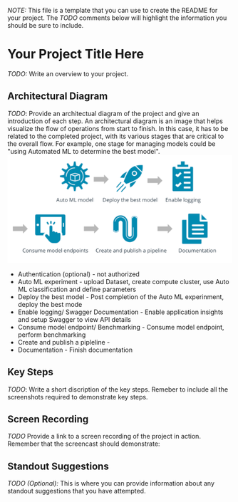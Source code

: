 *NOTE:* This file is a template that you can use to create the README for your project. The *TODO* comments below will highlight the information you should be sure to include.


# Your Project Title Here

*TODO:* Write an overview to your project.

## Architectural Diagram
*TODO*: Provide an architectual diagram of the project and give an introduction of each step. An architectural diagram is an image that helps visualize the flow of operations from start to finish. In this case, it has to be related to the completed project, with its various stages that are critical to the overall flow. For example, one stage for managing models could be "using Automated ML to determine the best model". 
![Architecture Diagram](../sample_screenshots/Architecture%20Diagram.png)
* Authentication (optional) - not authorized
* Auto ML experiment - upload Dataset, create compute cluster, use Auto ML classification and define parameters
* Deploy the best model - Post completion of the Auto ML experinment, deploy the best mode
* Enable logging/ Swagger Documentation - Enable application insights and setup Swagger to view API details
* Consume model endpoint/ Benchmarking - Consume model endpoint, perform benchmarking
* Create and publish a pipleline - 
* Documentation - Finish documentation

## Key Steps
*TODO*: Write a short discription of the key steps. Remeber to include all the screenshots required to demonstrate key steps. 

## Screen Recording
*TODO* Provide a link to a screen recording of the project in action. Remember that the screencast should demonstrate:

## Standout Suggestions
*TODO (Optional):* This is where you can provide information about any standout suggestions that you have attempted.
